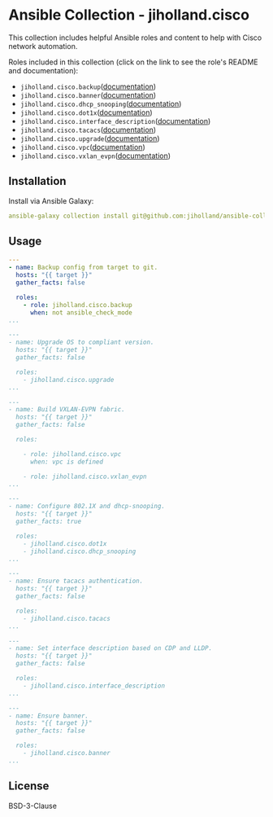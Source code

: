 # Ansible Collection - jiholland.cisco

This collection includes helpful Ansible roles and content to help with Cisco network automation.

Roles included in this collection (click on the link to see the role's README and documentation):

  - `jiholland.cisco.backup`([documentation](https://github.com/jiholland/ansible-collection_cisco/blob/main/roles/backup/README.md))
  - `jiholland.cisco.banner`([documentation](https://github.com/jiholland/ansible-collection_cisco/blob/main/roles/banner/README.md))
  - `jiholland.cisco.dhcp_snooping`([documentation](https://github.com/jiholland/ansible-collection_cisco/blob/main/roles/dhcp_snooping/README.md))
  - `jiholland.cisco.dot1x`([documentation](https://github.com/jiholland/ansible-collection_cisco/blob/main/roles/dot1x/README.md))
  - `jiholland.cisco.interface_description`([documentation](https://github.com/jiholland/ansible-collection_cisco/blob/main/roles/interface_description/README.md))
  - `jiholland.cisco.tacacs`([documentation](https://github.com/jiholland/ansible-collection_cisco/blob/main/roles/tacacs/README.md))
  - `jiholland.cisco.upgrade`([documentation](https://github.com/jiholland/ansible-collection_cisco/blob/main/roles/upgrade/README.md))
  - `jiholland.cisco.vpc`([documentation](https://github.com/jiholland/ansible-collection_cisco/blob/main/roles/vpc/README.md))
  - `jiholland.cisco.vxlan_evpn`([documentation](https://github.com/jiholland/ansible-collection_cisco/blob/main/roles/vxlan_evpn/README.md))

## Installation

Install via Ansible Galaxy:

```yaml
ansible-galaxy collection install git@github.com:jiholland/ansible-collection_cisco.git
```

## Usage
```yaml
---
- name: Backup config from target to git.
  hosts: "{{ target }}"
  gather_facts: false

  roles:
    - role: jiholland.cisco.backup
      when: not ansible_check_mode
...

---
- name: Upgrade OS to compliant version.
  hosts: "{{ target }}"
  gather_facts: false

  roles:
    - jiholland.cisco.upgrade
...

---
- name: Build VXLAN-EVPN fabric.
  hosts: "{{ target }}"
  gather_facts: false

  roles:

    - role: jiholland.cisco.vpc
      when: vpc is defined

    - role: jiholland.cisco.vxlan_evpn
...

---
- name: Configure 802.1X and dhcp-snooping.
  hosts: "{{ target }}"
  gather_facts: true

  roles:
    - jiholland.cisco.dot1x
    - jiholland.cisco.dhcp_snooping
...

---
- name: Ensure tacacs authentication.
  hosts: "{{ target }}"
  gather_facts: false

  roles:
    - jiholland.cisco.tacacs
...

---
- name: Set interface description based on CDP and LLDP.
  hosts: "{{ target }}"
  gather_facts: false

  roles:
    - jiholland.cisco.interface_description
...

---
- name: Ensure banner.
  hosts: "{{ target }}"
  gather_facts: false

  roles:
    - jiholland.cisco.banner
...
```
## License

BSD-3-Clause
